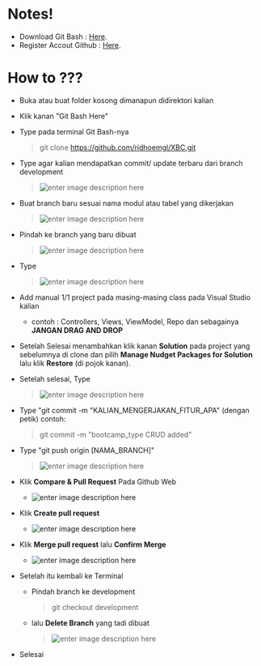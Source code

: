
# Notes!
 - Download Git Bash : [Here](https://git-scm.com/download/win).
 - Register Accout Github : [Here](https://github.com/).

# How to ???

- Buka atau buat folder kosong dimanapun didirektori kalian
- Klik kanan "Git Bash Here"
- Type pada terminal Git Bash-nya
	> git clone https://github.com/ridhoemgl/XBC.git

- Type  agar kalian mendapatkan commit/ update terbaru dari branch development
	> ![enter image description here](https://lh3.googleusercontent.com/75LN1sKB7iKs6ccDGF2Jyptc0yJMR4ro0y08hccPmcUyYqnWL6bjcTu5seIzSRBgw9_x3XtuJlN3)

- Buat branch baru sesuai nama modul atau tabel yang dikerjakan
	> ![enter image description here](https://lh3.googleusercontent.com/sNnnub2sjj5Oc-FYe3FKFqJN3IsTOuMR237PCGikwh8PbZIvfSCGG2wAhIXHUMBXGDDKD6WwTFi1)

- Pindah ke branch yang baru dibuat
   > ![enter image description here](https://lh3.googleusercontent.com/774sL4M5n59SHsLb0LNhGE5QLG-Rm6CRMLqfL8sREhZFLH1nqsscdXufsHMHIwcscLjGip1H7K9C)

- Type 
	> ![enter image description here](https://lh3.googleusercontent.com/TRrFoN8U9NTfqIw9qtYKMNhN6v_M0L0POnkWeVZ_s4AdKeLgkmNfzRuhJGZKw0MZAYmjXPHGoF7R)

- Add manual 1/1 project pada masing-masing class pada Visual Studio kalian
	- contoh : Controllers, Views, ViewModel, Repo dan sebagainya
	**JANGAN DRAG AND DROP**
- Setelah Selesai menambahkan klik kanan **Solution** pada project yang sebelumnya di clone dan pilih **Manage Nudget Packages for Solution** lalu klik **Restore** (di pojok kanan).
- Setelah selesai, Type
	> ![enter image description here](https://lh3.googleusercontent.com/grbwSJahq6ymHY3iZCQqbiSHCsn515AQOR7mmnYQVQQdMlIehQiphtYeXBtwsaE9yrFKoF1PkI2K)
	
- Type "git commit -m "KALIAN_MENGERJAKAN_FITUR_APA" (dengan petik)
	contoh:
	> git commit -m "bootcamp_type CRUD added"
	
- Type "git push origin [NAMA_BRANCH]"
	> ![enter image description here](https://lh3.googleusercontent.com/eiGh79BS9RRlZuzIzqL426_xe9orXr7zuTT3UdlsQJ96JwCtx7DmBuu4AXuV4n_hbVGVYEKpzGie)

- Klik **Compare & Pull Request** Pada Github Web
	- ![enter image description here](https://lh3.googleusercontent.com/8JQY0qfIowtwU_qk7PY5R6orH-xs40llQHX8Ue0-hba9-cDP79BuoV6Sg1HbHZz_4AZbQCT0yoYt)

- Klik **Create pull request**
	- ![enter image description here](https://lh3.googleusercontent.com/msyhUPuT2LM0FA3BGPh1rFOAVDDOfiCGRJFiBQVxZoHUbG-1zYS8MnXbWFh50v8kHinlbubxvO6J)

- Klik **Merge pull request** lalu **Confirm Merge**
	- ![enter image description here](https://lh3.googleusercontent.com/OYGRYy9ukS2GDq4RGF_U9aZgzqTrHhP_cCbCGaF41ZG4EWqf77tbps1Y6-VGs7pTmKHzmi-SooAx)

- Setelah itu kembali ke Terminal
	- Pindah branch ke development
		> git checkout development

	 - lalu **Delete Branch** yang tadi dibuat
		 > ![enter image description here](https://lh3.googleusercontent.com/O7xGMhCH7TykrrmHgduMR449h1Q1UusrsoeevF5mAJqABZRPe0KV54OJnc2z-Z2z8p-yPKvSG347)

- Selesai